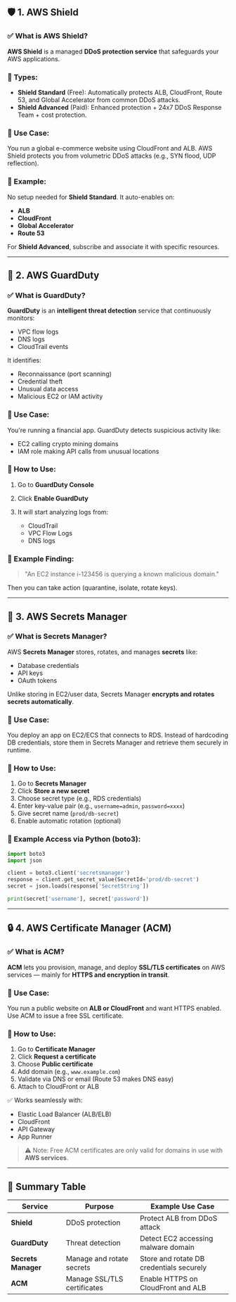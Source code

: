 

## 🛡️ 1. **AWS Shield**

### ✅ What is AWS Shield?

**AWS Shield** is a managed **DDoS protection service** that safeguards your AWS applications.

### 🔄 Types:

* **Shield Standard** (Free): Automatically protects ALB, CloudFront, Route 53, and Global Accelerator from common DDoS attacks.
* **Shield Advanced** (Paid): Enhanced protection + 24x7 DDoS Response Team + cost protection.

### 🎯 Use Case:

You run a global e-commerce website using CloudFront and ALB. AWS Shield protects you from volumetric DDoS attacks (e.g., SYN flood, UDP reflection).

### 📌 Example:

No setup needed for **Shield Standard**. It auto-enables on:

* **ALB**
* **CloudFront**
* **Global Accelerator**
* **Route 53**

For **Shield Advanced**, subscribe and associate it with specific resources.

---

## 🧠 2. **AWS GuardDuty**

### ✅ What is GuardDuty?

**GuardDuty** is an **intelligent threat detection** service that continuously monitors:

* VPC flow logs
* DNS logs
* CloudTrail events

It identifies:

* Reconnaissance (port scanning)
* Credential theft
* Unusual data access
* Malicious EC2 or IAM activity

### 🎯 Use Case:

You're running a financial app. GuardDuty detects suspicious activity like:

* EC2 calling crypto mining domains
* IAM role making API calls from unusual locations

### 📌 How to Use:

1. Go to **GuardDuty Console**
2. Click **Enable GuardDuty**
3. It will start analyzing logs from:

   * CloudTrail
   * VPC Flow Logs
   * DNS logs

### 🧾 Example Finding:

> "An EC2 instance i-123456 is querying a known malicious domain."

Then you can take action (quarantine, isolate, rotate keys).

---

## 🔐 3. **AWS Secrets Manager**

### ✅ What is Secrets Manager?

AWS **Secrets Manager** stores, rotates, and manages **secrets** like:

* Database credentials
* API keys
* OAuth tokens

Unlike storing in EC2/user data, Secrets Manager **encrypts and rotates secrets automatically**.

### 🎯 Use Case:

You deploy an app on EC2/ECS that connects to RDS. Instead of hardcoding DB credentials, store them in Secrets Manager and retrieve them securely in runtime.

### 📌 How to Use:

1. Go to **Secrets Manager**
2. Click **Store a new secret**
3. Choose secret type (e.g., RDS credentials)
4. Enter key-value pair (e.g., `username=admin`, `password=xxxx`)
5. Give secret name (`prod/db-secret`)
6. Enable automatic rotation (optional)

### 🧾 Example Access via Python (boto3):

```python
import boto3
import json

client = boto3.client('secretsmanager')
response = client.get_secret_value(SecretId='prod/db-secret')
secret = json.loads(response['SecretString'])

print(secret['username'], secret['password'])
```

---

## 🔒 4. **AWS Certificate Manager (ACM)**

### ✅ What is ACM?

**ACM** lets you provision, manage, and deploy **SSL/TLS certificates** on AWS services — mainly for **HTTPS and encryption in transit**.

### 🎯 Use Case:

You run a public website on **ALB or CloudFront** and want HTTPS enabled. Use ACM to issue a free SSL certificate.

### 📌 How to Use:

1. Go to **Certificate Manager**
2. Click **Request a certificate**
3. Choose **Public certificate**
4. Add domain (e.g., `www.example.com`)
5. Validate via DNS or email (Route 53 makes DNS easy)
6. Attach to CloudFront or ALB

✅ Works seamlessly with:

* Elastic Load Balancer (ALB/ELB)
* CloudFront
* API Gateway
* App Runner

> ⚠️ Note: Free ACM certificates are only valid for domains in use with **AWS services**.

---

## 🔁 Summary Table

| Service             | Purpose                     | Example Use Case                         |
| ------------------- | --------------------------- | ---------------------------------------- |
| **Shield**          | DDoS protection             | Protect ALB from DDoS attack             |
| **GuardDuty**       | Threat detection            | Detect EC2 accessing malware domain      |
| **Secrets Manager** | Manage and rotate secrets   | Store and rotate DB credentials securely |
| **ACM**             | Manage SSL/TLS certificates | Enable HTTPS on CloudFront and ALB       |


